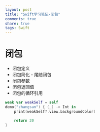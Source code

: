 ```yaml
---
layout: post
title: "Swift学习笔记-闭包"
comments: true
share: true
tags: Swift
---
```


# 闭包

* 闭包定义
* 闭包简化 - 尾随闭包
* 闭包参数
* 闭包返回值
* 闭包的循环引用

```swift
weak var weakSelf = self
demo("zhangsan") { (_) -> Int in
    print(weakSelf?.view.backgroundColor)

    return 20
}
```
